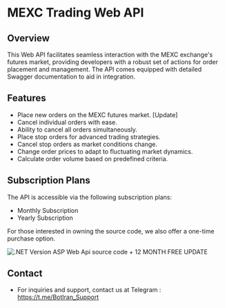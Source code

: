# MEXC Trading Web API

## Overview
This Web API facilitates seamless interaction with the MEXC exchange's futures market, providing developers with a robust set of actions for order placement and management. The API comes equipped with detailed Swagger documentation to aid in integration.

## Features
- Place new orders on the MEXC futures market. [Update]
- Cancel individual orders with ease.
- Ability to cancel all orders simultaneously.
- Place stop orders for advanced trading strategies.
- Cancel stop orders as market conditions change.
- Change order prices to adapt to fluctuating market dynamics.
- Calculate order volume based on predefined criteria.

## Subscription Plans
The API is accessible via the following subscription plans:
- Monthly Subscription
- Yearly Subscription

For those interested in owning the source code, we also offer a one-time purchase option.

![.NET Version](https://img.shields.io/badge/.NET-8-blueviolet.svg) ASP Web Api source code + 12 MONTH FREE UPDATE
## Contact
- For inquiries and support, contact us at Telegram : https://t.me/BotIran_Support
